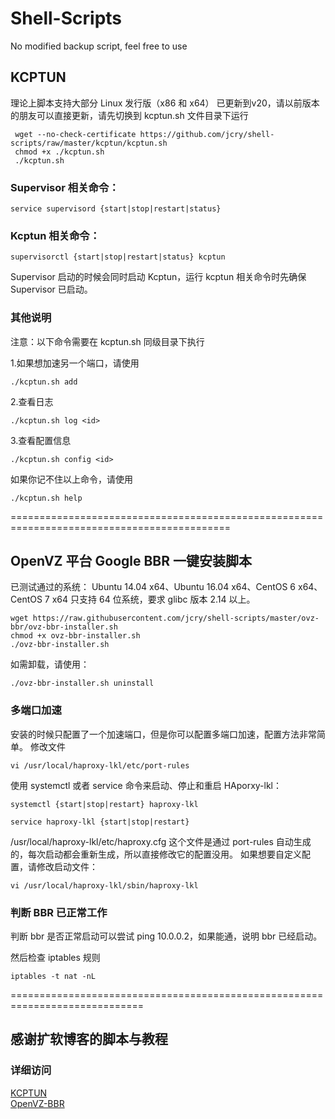 # Shell-Scripts
No modified backup script, feel free to use
## KCPTUN
理论上脚本支持大部分 Linux 发行版（x86 和 x64）
已更新到v20，请以前版本的朋友可以直接更新，请先切换到 kcptun.sh 文件目录下运行

     wget --no-check-certificate https://github.com/jcry/shell-scripts/raw/master/kcptun/kcptun.sh
     chmod +x ./kcptun.sh
     ./kcptun.sh
 
### Supervisor 相关命令：

    service supervisord {start|stop|restart|status}
    
### Kcptun 相关命令：

    supervisorctl {start|stop|restart|status} kcptun
    
Supervisor 启动的时候会同时启动 Kcptun，运行 kcptun 相关命令时先确保 Supervisor 已启动。

### 其他说明
注意：以下命令需要在 kcptun.sh 同级目录下执行

1.如果想加速另一个端口，请使用

    ./kcptun.sh add

2.查看日志

    ./kcptun.sh log <id>
    
3.查看配置信息

    ./kcptun.sh config <id>

如果你记不住以上命令，请使用

    ./kcptun.sh help

============================================================================================
## OpenVZ 平台 Google BBR 一键安装脚本

已测试通过的系统： Ubuntu 14.04 x64、Ubuntu 16.04 x64、CentOS 6 x64、CentOS 7 x64 只支持 64 位系统，要求 glibc 版本 2.14 以上。

    wget https://raw.githubusercontent.com/jcry/shell-scripts/master/ovz-bbr/ovz-bbr-installer.sh
    chmod +x ovz-bbr-installer.sh
    ./ovz-bbr-installer.sh

如需卸载，请使用：

    ./ovz-bbr-installer.sh uninstall

### 多端口加速
安装的时候只配置了一个加速端口，但是你可以配置多端口加速，配置方法非常简单。 修改文件

    vi /usr/local/haproxy-lkl/etc/port-rules

使用 systemctl 或者 service 命令来启动、停止和重启 HAporxy-lkl：

    systemctl {start|stop|restart} haproxy-lkl
    
    service haproxy-lkl {start|stop|restart}
    
/usr/local/haproxy-lkl/etc/haproxy.cfg 这个文件是通过 port-rules 自动生成的，每次启动都会重新生成，所以直接修改它的配置没用。 如果想要自定义配置，请修改启动文件：

    vi /usr/local/haproxy-lkl/sbin/haproxy-lkl
    
### 判断 BBR 已正常工作
判断 bbr 是否正常启动可以尝试 ping 10.0.0.2，如果能通，说明 bbr 已经启动。

然后检查 iptables 规则

    iptables -t nat -nL

=============================================================================
## 感谢扩软博客的脚本与教程
### 详细访问
[KCPTUN](https://blog.kuoruan.com/110.html)   
[OpenVZ-BBR](https://blog.kuoruan.com/116.html)   
